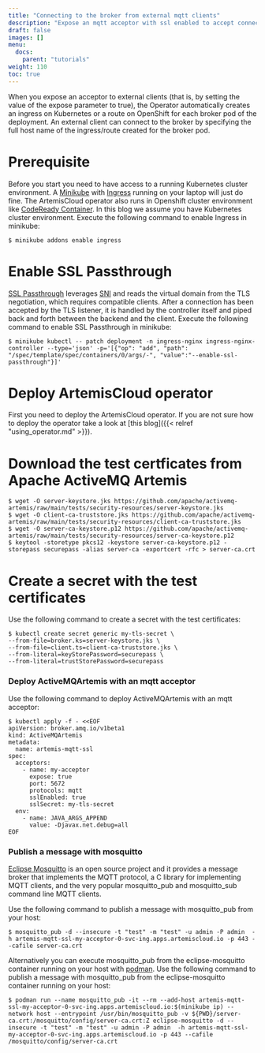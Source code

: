 ```yaml
---
title: "Connecting to the broker from external mqtt clients"  
description: "Expose an mqtt acceptor with ssl enabled to accept connections from external mqtt clients"
draft: false
images: []
menu:
  docs:
    parent: "tutorials"
weight: 110
toc: true
---
```


When you expose an acceptor to external clients (that is, by setting the value of the expose parameter to true), the Operator automatically creates an ingress on Kubernetes or a route on OpenShift for each broker pod of the deployment. An external client can connect to the broker by specifying the full host name of the ingress/route created for the broker pod.

# Prerequisite
Before you start you need to have access to a running Kubernetes cluster environment. A [Minikube](https://minikube.sigs.k8s.io/docs/start/) with [Ingress](https://kubernetes.io/docs/tasks/access-application-cluster/ingress-minikube/) running on your laptop will just do fine. The ArtemisCloud operator also runs in Openshift cluster environment like [CodeReady Container](https://developers.redhat.com/products/codeready-containers/overview). In this blog we assume you have Kubernetes cluster environment. Execute the following command to enable Ingress in minikube:

```shell script
$ minikube addons enable ingress
```

# Enable SSL Passthrough
[SSL Passthrough](https://kubernetes.github.io/ingress-nginx/user-guide/tls/) leverages [SNI](https://en.wikipedia.org/wiki/Server_Name_Indication) and reads the virtual domain from the TLS negotiation, which requires compatible clients. After a connection has been accepted by the TLS listener, it is handled by the controller itself and piped back and forth between the backend and the client. Execute the following command to enable SSL Passthrough in minikube:

```shell script
$ minikube kubectl -- patch deployment -n ingress-nginx ingress-nginx-controller --type='json' -p='[{"op": "add", "path": "/spec/template/spec/containers/0/args/-", "value":"--enable-ssl-passthrough"}]'
```

# Deploy ArtemisCloud operator
First you need to deploy the ArtemisCloud operator.
If you are not sure how to deploy the operator take a look at [this blog]({{< relref "using_operator.md" >}}).

# Download the test certficates from Apache ActiveMQ Artemis
```shell script
$ wget -O server-keystore.jks https://github.com/apache/activemq-artemis/raw/main/tests/security-resources/server-keystore.jks
$ wget -O client-ca-truststore.jks https://github.com/apache/activemq-artemis/raw/main/tests/security-resources/client-ca-truststore.jks
$ wget -O server-ca-keystore.p12 https://github.com/apache/activemq-artemis/raw/main/tests/security-resources/server-ca-keystore.p12
$ keytool -storetype pkcs12 -keystore server-ca-keystore.p12 -storepass securepass -alias server-ca -exportcert -rfc > server-ca.crt
```

# Create a secret with the test certificates
Use the following command to create a secret with the test certificates:
```shell script
$ kubectl create secret generic my-tls-secret \
--from-file=broker.ks=server-keystore.jks \
--from-file=client.ts=client-ca-truststore.jks \
--from-literal=keyStorePassword=securepass \
--from-literal=trustStorePassword=securepass
```

### Deploy ActiveMQArtemis with an mqtt acceptor
Use the following command to deploy ActiveMQArtemis with an mqtt acceptor:
```shell script
$ kubectl apply -f - <<EOF
apiVersion: broker.amq.io/v1beta1
kind: ActiveMQArtemis
metadata:
  name: artemis-mqtt-ssl
spec:
  acceptors:
    - name: my-acceptor
      expose: true
      port: 5672
      protocols: mqtt
      sslEnabled: true
      sslSecret: my-tls-secret
  env:
    - name: JAVA_ARGS_APPEND
      value: -Djavax.net.debug=all
EOF
```

### Publish a message with mosquitto
[Eclipse Mosquitto](https://mosquitto.org/) is an open source project and it provides a message broker that implements the MQTT protocol, a C library for implementing MQTT clients, and the very popular mosquitto_pub and mosquitto_sub command line MQTT clients.

Use the following command to publish a message with mosquitto_pub from your host:
```shell script
$ mosquitto_pub -d --insecure -t "test" -m "test" -u admin -P admin  -h artemis-mqtt-ssl-my-acceptor-0-svc-ing.apps.artemiscloud.io -p 443 --cafile server-ca.crt
```

Alternatively you can execute mosquitto_pub from the eclipse-mosquitto container running on your host with [podman](https://podman.io/). Use the following command to publish a message with mosquitto_pub from the eclipse-mosquitto container running on your host:
```shell script
$ podman run --name mosquitto_pub -it --rm --add-host artemis-mqtt-ssl-my-acceptor-0-svc-ing.apps.artemiscloud.io:$(minikube ip) --network host --entrypoint /usr/bin/mosquitto_pub -v ${PWD}/server-ca.crt:/mosquitto/config/server-ca.crt:Z eclipse-mosquitto -d --insecure -t "test" -m "test" -u admin -P admin  -h artemis-mqtt-ssl-my-acceptor-0-svc-ing.apps.artemiscloud.io -p 443 --cafile /mosquitto/config/server-ca.crt
```
